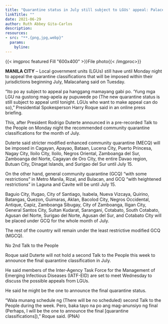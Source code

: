 ```yaml
---
title: "Quarantine status in July still subject to LGUs' appeal: Palace"
linkTitle: ""
date: 2021-06-29
author: Ruth Abbey Gita-Carlos
description:
resources:
- src: "**.{png,jpg,webp}"
  params:
    byline: 
---
```

{{< imgproc featured Fill "600x400" >}}File photo{{< /imgproc>}}

**MANILA CITY** –  Local government units (LGUs) still have until Monday night to appeal the quarantine classifications that will be imposed within their jurisdictions beginning July, Malacañang said on Tuesday.

“Ito po ay subject to appeal pa hanggang mamayang gabi po. ‘Yung mga LGU na gustong mag-apela ay pupuwede po (The new quarantine status is still subject to appeal until tonight. LGUs who want to make appeal can do so),” Presidential Spokesperson Harry Roque said in an online press briefing.

This, after President Rodrigo Duterte announced in a pre-recorded Talk to the People on Monday night the recommended community quarantine classifications for the month of July.

Duterte said stricter modified enhanced community quarantine (MECQ) will be imposed in Cagayan, Apayao, Bataan, Lucena City, Puerto Princesa, Nagay City, Iloilo City, Iloilo, Negros Oriental, Zamboanga del Sur, Zamboanga del Norte, Cagayan de Oro City, the entire Davao region, Butuan City, Dinagat Islands, and Surigao del Sur until July 15.

On the other hand, general community quarantine (GCQ) “with some restrictions” in Metro Manila, Rizal, and Bulacan, and GCQ “with heightened restrictions” in Laguna and Cavite will be until July 15.

Baguio City, Ifugao, City of Santiago, Isabela, Nueva Vizcaya, Quirino, Batangas, Quezon, Guimaras, Aklan, Bacolod City, Negros Occidental, Antique, Capiz, Zamboanga Sibugay, City of Zamboanga, Iligan City, General Santos City, Sultan Kudarat, Sarangani, Cotabato, South Cotabato, Agusan del Norte, Surigao del Norte, Agusan del Sur, and Cotabato City will be placed under GCQ for the whole month of July.

The rest of the country will remain under the least restrictive modified GCQ (MGCQ).

No 2nd Talk to the People

Roque said Duterte will not hold a second Talk to the People this week to announce the final quarantine classification in July.

He said members of the Inter-Agency Task Force for the Management of Emerging Infectious Diseases (IATF-EID) are set to meet Wednesday to discuss the possible appeals from LGUs.

He said he might be the one to announce the final quarantine status.

“Wala munang schedule ng (There will be no scheduled) second Talk to the People during the week. Pero, baka tayo na po ang mag-anunsiyo ng final (Perhaps, I will be the one to announce the final [quarantine classifications]),” Roque said. (PNA)